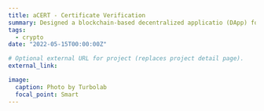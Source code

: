 ```yaml
---
title: aCERT - Certificate Verification 
summary: Designed a blockchain-based decentralized applicatio (DApp) for pulbically publishing and verifying academic credentials [Report](https://drive.google.com/file/d/1ZY_AbIL__r34CHT3NmD7pQCAxZtv35Ny/view?usp=sharing) | [Presentaion](https://drive.google.com/file/d/1ZEA_O03Gq8QjcII3Z90umAkoO0gbd_Pn/view) | [Code](https://github.com/kubershahi/ashoka-blockchain/)
tags:
  - crypto
date: "2022-05-15T00:00:00Z"

# Optional external URL for project (replaces project detail page).
external_link: 

image:
  caption: Photo by Turbolab
  focal_point: Smart
---
```

